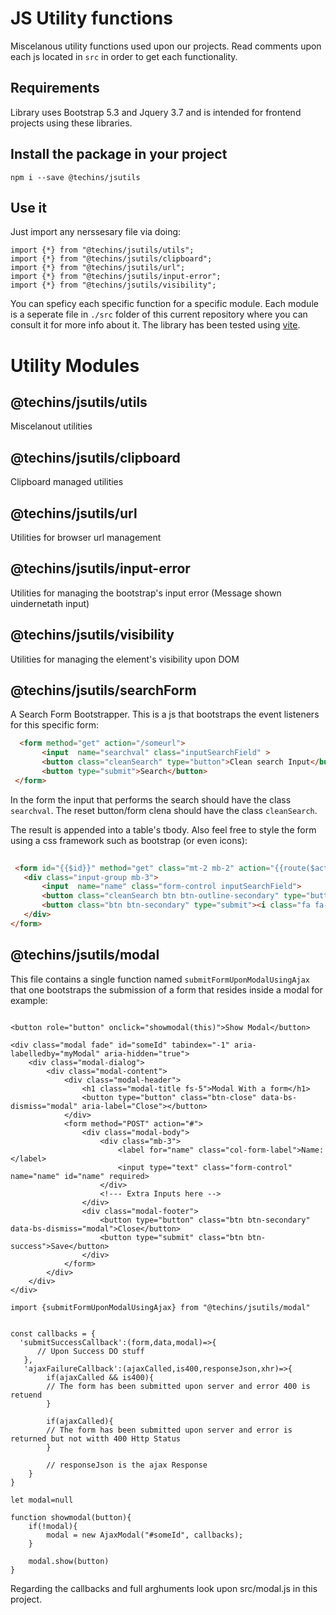 # JS Utility functions
Miscelanous utility functions used upon our projects. Read comments upon each js located in `src` in order to get each functionality.

## Requirements
Library uses Bootstrap 5.3 and Jquery 3.7 and is intended for frontend projects using these libraries.

## Install the package in your project

```
npm i --save @techins/jsutils
```

## Use it

Just import any nerssesary file via doing:

```
import {*} from "@techins/jsutils/utils";
import {*} from "@techins/jsutils/clipboard";
import {*} from "@techins/jsutils/url";
import {*} from "@techins/jsutils/input-error";
import {*} from "@techins/jsutils/visibility";
```

You can speficy each specific function for a specific module. Each module is a seperate file in `./src` folder of this current repository where you can consult it for more info about it. The library has been tested using [vite](https://vitejs.dev/).

# Utility Modules

## @techins/jsutils/utils

Miscelanout utilities

## @techins/jsutils/clipboard

Clipboard managed utilities

## @techins/jsutils/url

Utilities for browser url management

## @techins/jsutils/input-error

Utilities for managing the bootstrap's input error (Message shown uindernetath input)


## @techins/jsutils/visibility

Utilities for managing the element's visibility upon DOM


## @techins/jsutils/searchForm

A Search Form Bootstrapper. This is a js that bootstraps the event listeners for this specific form:

```html
  <form method="get" action="/someurl">   
       <input  name="searchval" class="inputSearchField" >
       <button class="cleanSearch" type="button">Clean search Input</button>
       <button type="submit">Search</button>
 </form>
```

In the form the input that performs the search should have the class `searchval`.
The reset button/form clena should have the class `cleanSearch`. 

The result is appended into a table's tbody.
Also feel free to style the form using a css framework such as bootstrap (or even icons):

```html
 
 <form id="{{$id}}" method="get" class="mt-2 mb-2" action="{{route($action)}}">
   <div class="input-group mb-3">
       <input  name="name" class="form-control inputSearchField">
       <button class="cleanSearch btn btn-outline-secondary" type="button"><i class="fa fa-x"></i></button>
       <button class="btn btn-secondary" type="submit"><i class="fa fa-search"></i></button>
   </div>
</form>
```

## @techins/jsutils/modal

This file contains a single function named `submitFormUponModalUsingAjax` that one bootstraps the submission of a form that resides inside a modal for example:

```

<button role="button" onclick="showmodal(this)">Show Modal</button>

<div class="modal fade" id="someId" tabindex="-1" aria-labelledby="myModal" aria-hidden="true">
    <div class="modal-dialog">
        <div class="modal-content">
            <div class="modal-header">
                <h1 class="modal-title fs-5">Modal With a form</h1>
                <button type="button" class="btn-close" data-bs-dismiss="modal" aria-label="Close"></button>
            </div>
            <form method="POST" action="#">
                <div class="modal-body">
                    <div class="mb-3">
                        <label for="name" class="col-form-label">Name:</label>
                        <input type="text" class="form-control" name="name" id="name" required>
                    </div>
                    <!--- Extra Inputs here -->
                </div>
                <div class="modal-footer">
                    <button type="button" class="btn btn-secondary" data-bs-dismiss="modal">Close</button>
                    <button type="submit" class="btn btn-success">Save</button>
                </div>
            </form>
        </div>
    </div>
</div>
```

```
import {submitFormUponModalUsingAjax} from "@techins/jsutils/modal"


const callbacks = {
  'submitSuccessCallback':(form,data,modal)=>{
      // Upon Success DO stuff
   },
   'ajaxFailureCallback':(ajaxCalled,is400,responseJson,xhr)=>{
        if(ajaxCalled && is400){
        // The form has been submitted upon server and error 400 is retuend
        }

        if(ajaxCalled){
        // The form has been submitted upon server and error is returned but not witth 400 Http Status
        }

        // responseJson is the ajax Response
    }
}

let modal=null

function showmodal(button){
    if(!modal){
        modal = new AjaxModal("#someId", callbacks);
    }

    modal.show(button)
}

```

Regarding the callbacks and full arghuments look upon src/modal.js in this project.
